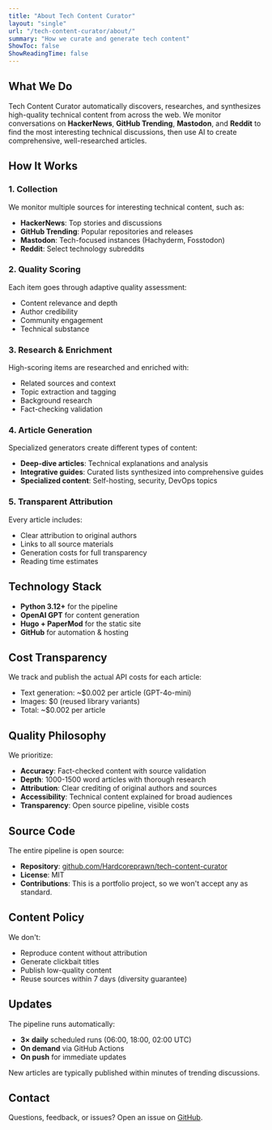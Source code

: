 ```yaml
---
title: "About Tech Content Curator"
layout: "single"
url: "/tech-content-curator/about/"
summary: "How we curate and generate tech content"
ShowToc: false
ShowReadingTime: false
---
```


## What We Do

Tech Content Curator automatically discovers, researches, and synthesizes high-quality technical content from across the web. We monitor conversations on **HackerNews**, **GitHub Trending**, **Mastodon**, and **Reddit** to find the most interesting technical discussions, then use AI to create comprehensive, well-researched articles.

## How It Works

### 1. Collection
We monitor multiple sources for interesting technical content, such as:
- **HackerNews**: Top stories and discussions
- **GitHub Trending**: Popular repositories and releases
- **Mastodon**: Tech-focused instances (Hachyderm, Fosstodon)
- **Reddit**: Select technology subreddits

### 2. Quality Scoring
Each item goes through adaptive quality assessment:
- Content relevance and depth
- Author credibility
- Community engagement
- Technical substance

### 3. Research & Enrichment
High-scoring items are researched and enriched with:
- Related sources and context
- Topic extraction and tagging
- Background research
- Fact-checking validation

### 4. Article Generation
Specialized generators create different types of content:
- **Deep-dive articles**: Technical explanations and analysis
- **Integrative guides**: Curated lists synthesized into comprehensive guides
- **Specialized content**: Self-hosting, security, DevOps topics

### 5. Transparent Attribution
Every article includes:
- Clear attribution to original authors
- Links to all source materials
- Generation costs for full transparency
- Reading time estimates

## Technology Stack

- **Python 3.12+** for the pipeline
- **OpenAI GPT** for content generation
- **Hugo + PaperMod** for the static site
- **GitHub** for automation & hosting

## Cost Transparency

We track and publish the actual API costs for each article:
- Text generation: ~$0.002 per article (GPT-4o-mini)
- Images: $0 (reused library variants)
- Total: ~$0.002 per article

## Quality Philosophy

We prioritize:
- **Accuracy**: Fact-checked content with source validation
- **Depth**: 1000-1500 word articles with thorough research
- **Attribution**: Clear crediting of original authors and sources
- **Accessibility**: Technical content explained for broad audiences
- **Transparency**: Open source pipeline, visible costs

## Source Code

The entire pipeline is open source:
- **Repository**: [github.com/Hardcoreprawn/tech-content-curator](https://github.com/Hardcoreprawn/tech-content-curator)
- **License**: MIT
- **Contributions**: This is a portfolio project, so we won't accept any as standard.

## Content Policy

We don't:
- Reproduce content without attribution
- Generate clickbait titles
- Publish low-quality content
- Reuse sources within 7 days (diversity guarantee)

## Updates

The pipeline runs automatically:
- **3× daily** scheduled runs (06:00, 18:00, 02:00 UTC)
- **On demand** via GitHub Actions
- **On push** for immediate updates

New articles are typically published within minutes of trending discussions.

## Contact

Questions, feedback, or issues? Open an issue on [GitHub](https://github.com/Hardcoreprawn/tech-content-curator/issues).

